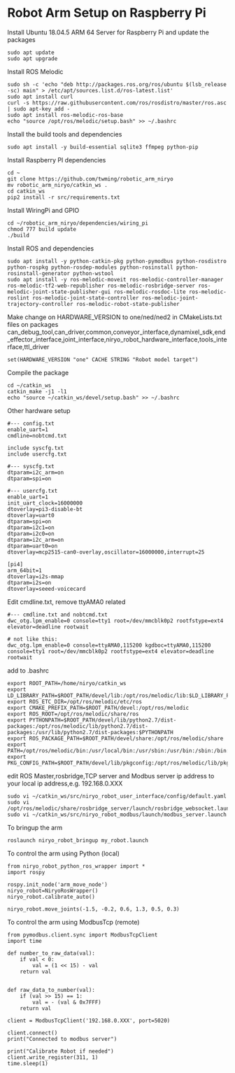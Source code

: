 # Robot Arm Setup on Raspberry Pi

Install Ubuntu 18.04.5 ARM 64 Server for Raspberry Pi and update the packages
```
sudo apt update
sudo apt upgrade
```
Install ROS Melodic
```
sudo sh -c 'echo "deb http://packages.ros.org/ros/ubuntu $(lsb_release -sc) main" > /etc/apt/sources.list.d/ros-latest.list'
sudo apt install curl 
curl -s https://raw.githubusercontent.com/ros/rosdistro/master/ros.asc | sudo apt-key add -
sudo apt install ros-melodic-ros-base
echo "source /opt/ros/melodic/setup.bash" >> ~/.bashrc
```
Install the build tools and dependencies
```
sudo apt install -y build-essential sqlite3 ffmpeg python-pip
```
Install Raspberry PI dependencies
```
cd ~
git clone https://github.com/twming/robotic_arm_niryo
mv robotic_arm_niryo/catkin_ws .
cd catkin_ws
pip2 install -r src/requirements.txt
```
Install WiringPi and GPIO
```
cd ~/robotic_arm_niryo/dependencies/wiring_pi
chmod 777 build update
./build
```
Install ROS and dependencies
```
sudo apt install -y python-catkin-pkg python-pymodbus python-rosdistro python-rospkg python-rosdep-modules python-rosinstall python-rosinstall-generator python-wstool
sudo apt install -y ros-melodic-moveit ros-melodic-controller-manager ros-melodic-tf2-web-republisher ros-melodic-rosbridge-server ros-melodic-joint-state-publisher-gui ros-melodic-rosdoc-lite ros-melodic-roslint ros-melodic-joint-state-controller ros-melodic-joint-trajectory-controller ros-melodic-robot-state-publisher
```
Make change on HARDWARE_VERSION to one/ned/ned2 in CMakeLists.txt files on packages can_debug_tool,can_driver,common,conveyor_interface,dynamixel_sdk,end_effector_interface,joint_interface,niryo_robot_hardware_interface,tools_interface,ttl_driver
```
set(HARDWARE_VERSION "one" CACHE STRING "Robot model target")
```
Compile the package
```
cd ~/catkin_ws
catkin_make -j1 -l1
echo "source ~/catkin_ws/devel/setup.bash" >> ~/.bashrc
```
Other hardware setup
```
#--- config.txt
enable_uart=1
cmdline=nobtcmd.txt

include syscfg.txt
include usercfg.txt

#--- syscfg.txt
dtparam=i2c_arm=on
dtparam=spi=on

#--- usercfg.txt
enable_uart=1
init_uart_clock=16000000
dtoverlay=pi3-disable-bt
dtoverlay=uart0
dtparam=spi=on
dtparam=i2c1=on
dtparam=i2c0=on
dtparam=i2c_arm=on
dtparam=uart0=on
dtoverlay=mcp2515-can0-overlay,oscillator=16000000,interrupt=25

[pi4]
arm_64bit=1
dtoverlay=i2s-mmap
dtparam=i2s=on
dtoverlay=seeed-voicecard
```
Edit cmdline.txt, remove ttyAMA0 related 
```
#--- cmdline.txt and nobtcmd.txt
dwc_otg.lpm_enable=0 console=tty1 root=/dev/mmcblk0p2 rootfstype=ext4 elevator=deadline rootwait

# not like this:
dwc_otg.lpm_enable=0 console=ttyAMA0,115200 kgdboc=ttyAMA0,115200 console=tty1 root=/dev/mmcblk0p2 rootfstype=ext4 elevator=deadline rootwait
```
add to .bashrc
```
export ROOT_PATH=/home/niryo/catkin_ws
export LD_LIBRARY_PATH=$ROOT_PATH/devel/lib:/opt/ros/melodic/lib:$LD_LIBRARY_PATH
export ROS_ETC_DIR=/opt/ros/melodic/etc/ros
export CMAKE_PREFIX_PATH=$ROOT_PATH/devel:/opt/ros/melodic
export ROS_ROOT=/opt/ros/melodic/share/ros
export PYTHONPATH=$ROOT_PATH/devel/lib/python2.7/dist-packages:/opt/ros/melodic/lib/python2.7/dist-packages:/usr/lib/python2.7/dist-packages:$PYTHONPATH
export ROS_PACKAGE_PATH=$ROOT_PATH/devel/share:/opt/ros/melodic/share
export PATH=/opt/ros/melodic/bin:/usr/local/bin:/usr/sbin:/usr/bin:/sbin:/bin:/usr/games:/usr/local/games:/snap/bin
export PKG_CONFIG_PATH=$ROOT_PATH/devel/lib/pkgconfig:/opt/ros/melodic/lib/pkgconfig
```
edit ROS Master,rosbridge,TCP server and Modbus server ip address to your local ip address,e.g. 192.168.0.XXX
```
sudo vi ~/catkin_ws/src/niryo_robot_user_interface/config/default.yaml
sudo vi /opt/ros/melodic/share/rosbridge_server/launch/rosbridge_websocket.launch
sudo vi ~/catkin_ws/src/niryo_robot_modbus/launch/modbus_server.launch
```
To bringup the arm
```
roslaunch niryo_robot_bringup my_robot.launch
```
To control the arm using Python (local)
```
from niryo_robot_python_ros_wrapper import *
import rospy

rospy.init_node('arm_move_node')
niryo_robot=NiryoRosWrapper()
niryo_robot.calibrate_auto()

niryo_robot.move_joints(-1.5, -0.2, 0.6, 1.3, 0.5, 0.3)
```

To control the arm using ModbusTcp (remote)
```
from pymodbus.client.sync import ModbusTcpClient
import time

def number_to_raw_data(val):
    if val < 0:
        val = (1 << 15) - val
    return val


def raw_data_to_number(val):
    if (val >> 15) == 1:
        val = - (val & 0x7FFF)
    return val
    
client = ModbusTcpClient('192.168.0.XXX', port=5020)

client.connect()
print("Connected to modbus server")

print("Calibrate Robot if needed")
client.write_register(311, 1)
time.sleep(1)
```

